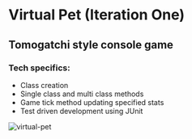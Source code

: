 # Virtual Pet (Iteration One)
## Tomogatchi style console game
### Tech specifics:
<ul>
<li>Class creation</li>
<li>Single class and multi class methods</li>
<li>Game tick method updating specified stats</li>
<li>Test driven development using JUnit</li>  
</ul>

![virtual-pet](https://user-images.githubusercontent.com/28411165/38459105-a36c94a0-3a73-11e8-9fbf-f0a1eaba2a67.jpg)
